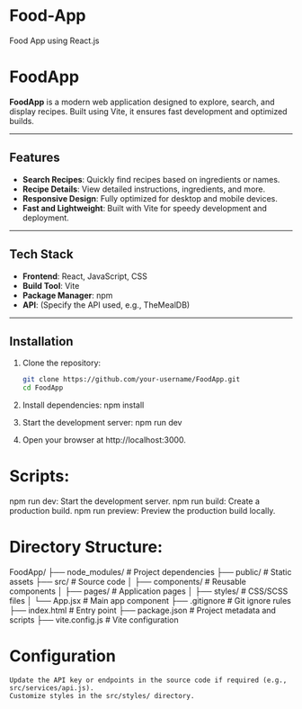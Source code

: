 # Food-App

Food App using React.js

# FoodApp

**FoodApp** is a modern web application designed to explore, search, and display recipes. Built using Vite, it ensures fast development and optimized builds.

---

## Features

- **Search Recipes**: Quickly find recipes based on ingredients or names.
- **Recipe Details**: View detailed instructions, ingredients, and more.
- **Responsive Design**: Fully optimized for desktop and mobile devices.
- **Fast and Lightweight**: Built with Vite for speedy development and deployment.

---

## Tech Stack

- **Frontend**: React, JavaScript, CSS
- **Build Tool**: Vite
- **Package Manager**: npm
- **API**: (Specify the API used, e.g., TheMealDB)

---

## Installation

1. Clone the repository:

   ```bash
   git clone https://github.com/your-username/FoodApp.git
   cd FoodApp

   ```

2. Install dependencies:
   npm install

3. Start the development server:
   npm run dev

4. Open your browser at http://localhost:3000.

# Scripts:

npm run dev: Start the development server.
npm run build: Create a production build.
npm run preview: Preview the production build locally.

# Directory Structure:

FoodApp/
├── node_modules/ # Project dependencies
├── public/ # Static assets
├── src/ # Source code
│ ├── components/ # Reusable components
│ ├── pages/ # Application pages
│ ├── styles/ # CSS/SCSS files
│ └── App.jsx # Main app component
├── .gitignore # Git ignore rules
├── index.html # Entry point
├── package.json # Project metadata and scripts
├── vite.config.js # Vite configuration

# Configuration

    Update the API key or endpoints in the source code if required (e.g., src/services/api.js).
    Customize styles in the src/styles/ directory.
